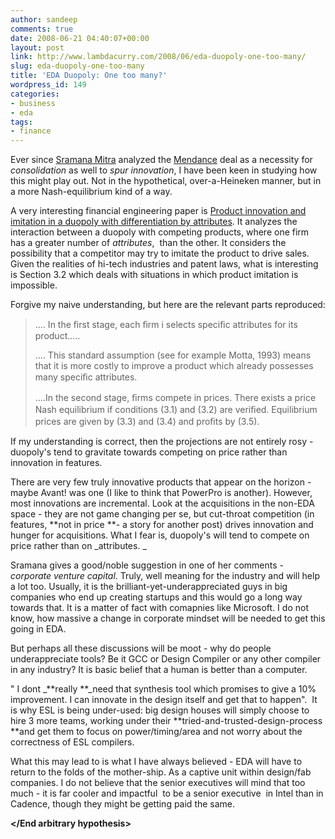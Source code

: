 ```yaml
---
author: sandeep
comments: true
date: 2008-06-21 04:40:07+00:00
layout: post
link: http://www.lambdacurry.com/2008/06/eda-duopoly-one-too-many/
slug: eda-duopoly-one-too-many
title: 'EDA Duopoly: One too many?'
wordpress_id: 149
categories:
- business
- eda
tags:
- finance
---
```


Ever since [Sramana Mitra](http://sramanamitra.com/2008/06/20/forbes-column-how-chip-toolmakers-can-survive/) analyzed the [Mendance](http://jab-semi.blogspot.com/2008/06/mendence-merger.html#links) deal as a necessity for _consolidation_ as well to _spur innovation_, I have been keen in studying how this might play out. Not in the hypothetical, over-a-Heineken manner, but in a more Nash-equilibrium kind of a way.

A very interesting financial engineering paper is [Product innovation and imitation in a duopoly with differentiation by attributes](http://ideas.repec.org/p/pse/psecon/2008-04.html). It analyzes the interaction between a duopoly with competing products, where one firm has a greater number of _attributes_,  than the other. It considers the possibility that a competitor may try to imitate the product to drive sales. Given the realities of hi-tech industries and patent laws, what is interesting is Section 3.2 which deals with situations in which product imitation is impossible.

Forgive my naive understanding, but here are the relevant parts reproduced:


<blockquote>.... In the ﬁrst stage, each ﬁrm i selects speciﬁc attributes for its product.....

.... This standard assumption (see for example Motta, 1993) means that it is more costly to improve a product which already possesses many speciﬁc attributes.

....In the second stage, ﬁrms compete in prices. There exists a price Nash equilibrium if conditions (3.1) and (3.2) are veriﬁed. Equilibrium prices are given by (3.3) and (3.4) and proﬁts by (3.5).</blockquote>


If my understanding is correct, then the projections are not entirely rosy - duopoly's tend to gravitate towards competing on price rather than innovation in features.

**<Start arbitrary hypothesis>**

There are very few truly innovative products that appear on the horizon - maybe Avant! was one (I like to think that PowerPro is another). However, most innovations are incremental. Look at the acquisitions in the non-EDA space - they are not game changing per se, but cut-throat competition (in features, **not in price **- a story for another post) drives innovation and hunger for acquisitions. What I fear is, duopoly's will tend to compete on price rather than on _attributes. _

Sramana gives a good/noble suggestion in one of her comments - _corporate venture capital_. Truly, well meaning for the industry and will help a lot too. Usually, it is the brilliant-yet-underappreciated guys in big companies who end up creating startups and this would go a long way towards that. It is a matter of fact with comapnies like Microsoft. I do not know, how massive a change in corporate mindset will be needed to get this going in EDA.

But perhaps all these discussions will be moot - why do people underappreciate tools? Be it GCC or Design Compiler or any other compiler in any industry? It is basic belief that a human is better than a computer.

" I dont _**really **_need that synthesis tool which promises to give a 10% improvement. I can innovate in the design itself and get that to happen".  It is why ESL is being under-used: big design houses will simply choose to hire 3 more teams, working under their **tried-and-trusted-design-process **and get them to focus on power/timing/area and not worry about the correctness of ESL compilers.

What this may lead to is what I have always believed - EDA will have to return to the folds of the mother-ship. As a captive unit within design/fab companies. I do not believe that the senior executives will mind that too much - it is far cooler and impactful  to be a senior executive  in Intel than in Cadence, though they might be getting paid the same.

**</End arbitrary hypothesis>**
